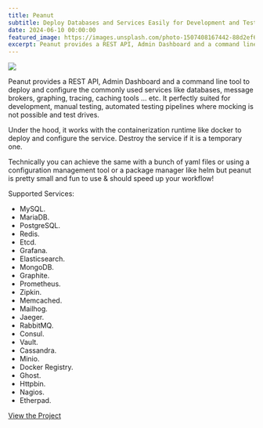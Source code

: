```yaml
---
title: Peanut
subtitle: Deploy Databases and Services Easily for Development and Testing Pipelines.
date: 2024-06-10 00:00:00
featured_image: https://images.unsplash.com/photo-1507408167442-88d2ef62e386?q=90&fm=jpg&w=1000&fit=max
excerpt: Peanut provides a REST API, Admin Dashboard and a command line tool to deploy and configure the commonly used services like databases, message brokers, graphing, tracing, caching tools ... etc
---
```


![](https://images.unsplash.com/photo-1507408167442-88d2ef62e386?q=90&fm=jpg&w=1000&fit=max)

Peanut provides a REST API, Admin Dashboard and a command line tool to deploy and configure the commonly used services like databases, message brokers, graphing, tracing, caching tools ... etc. It perfectly suited for development, manual testing, automated testing pipelines where mocking is not possible and test drives.

Under the hood, it works with the containerization runtime like docker to deploy and configure the service. Destroy the service if it is a temporary one.

Technically you can achieve the same with a bunch of yaml files or using a configuration management tool or a package manager like helm but peanut is pretty small and fun to use & should speed up your workflow!

Supported Services:

- MySQL.
- MariaDB.
- PostgreSQL.
- Redis.
- Etcd.
- Grafana.
- Elasticsearch.
- MongoDB.
- Graphite.
- Prometheus.
- Zipkin.
- Memcached.
- Mailhog.
- Jaeger.
- RabbitMQ.
- Consul.
- Vault.
- Cassandra.
- Minio.
- Docker Registry.
- Ghost.
- Httpbin.
- Nagios.
- Etherpad.

<a href="https://github.com/Clivern/Peanut" class="button button--large">View the Project</a>
